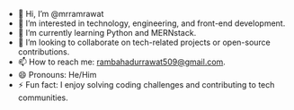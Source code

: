 - 👋 Hi, I’m @mrramrawat
- 👀 I’m interested in technology, engineering, and front-end development.
- 🌱 I’m currently learning Python and MERNstack.
- 💞️ I’m looking to collaborate on tech-related projects or open-source contributions.
- 📫 How to reach me: rambahadurrawat509@gmail.com.
- 😄 Pronouns: He/Him
- ⚡ Fun fact: I enjoy solving coding challenges and contributing to tech communities.
